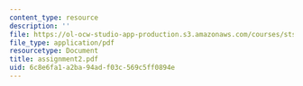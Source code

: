 ```yaml
---
content_type: resource
description: ''
file: https://ol-ocw-studio-app-production.s3.amazonaws.com/courses/sts-s28-godzilla-and-the-bullet-train-technology-and-culture-in-modern-japan-fall-2005/6c8e6fa1a2ba94adf03c569c5ff0894e_assignment2.pdf
file_type: application/pdf
resourcetype: Document
title: assignment2.pdf
uid: 6c8e6fa1-a2ba-94ad-f03c-569c5ff0894e
---
```

